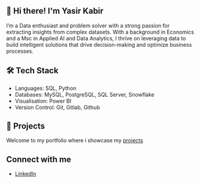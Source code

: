 ## 👋 Hi there! I'm Yasir Kabir 
I’m a Data enthusiast and problem solver with a strong passion for extracting insights from complex datasets. With a background in Economics and a Msc in Applied AI and Data Analytics, I thrive on leveraging data to build intelligent solutions that drive decision-making and optimize business processes.

## 🛠️ Tech Stack
- Languages: SQL, Python
- Databases: MySQL, PostgreSQL, SQL Server, Snowflake
- Visualisation: Power BI
- Version Control: Git, Gitlab, Github

## 📂 Projects
Welcome to my portfolio where i showcase my [projects](https://github.com/ykabir19/Projects)

## Connect with me
- [LinkedIn](https://www.linkedin.com/in/yasir-kabir/)
  
